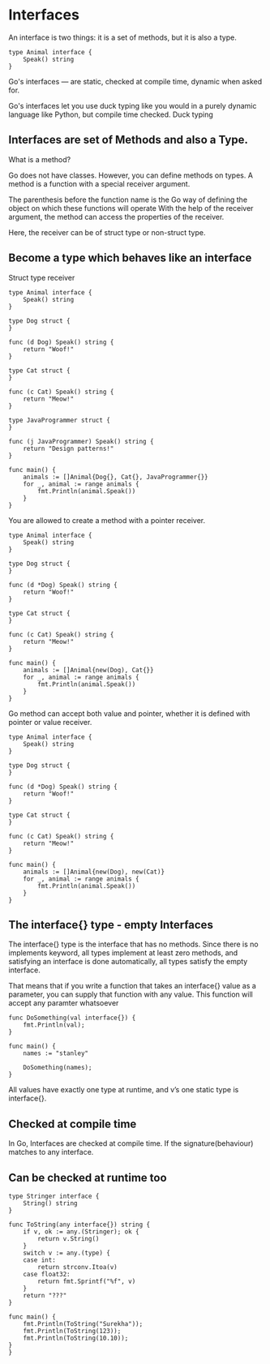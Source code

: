 # Interfaces

An interface is two things: it is a set of methods, but it is also a type. 

```console
type Animal interface {
    Speak() string
}
```

Go's interfaces — are static, checked at compile time, dynamic when asked for.

Go's interfaces let you use duck typing like you would in a purely dynamic language like Python, but compile time checked.
Duck typing 


## Interfaces are set of Methods and also a Type.
What is a method?

Go does not have classes. However, you can define methods on types.
A method is a function with a special receiver argument.

The parenthesis before the function name is the Go way of defining the object on which these functions will operate
With the help of the receiver argument, the method can access the properties of the receiver. 

Here, the receiver can be of struct type or non-struct type.

## Become a type which behaves like an interface
Struct type receiver

```console
type Animal interface {
    Speak() string
}

type Dog struct {
}

func (d Dog) Speak() string {
    return "Woof!"
}

type Cat struct {
}

func (c Cat) Speak() string {
    return "Meow!"
}

type JavaProgrammer struct {
}

func (j JavaProgrammer) Speak() string {
    return "Design patterns!"
}

func main() {
    animals := []Animal{Dog{}, Cat{}, JavaProgrammer{}}
    for _, animal := range animals {
        fmt.Println(animal.Speak())
    }
}
```

You are allowed to create a method with a pointer receiver.

```console
type Animal interface {
    Speak() string
}

type Dog struct {
}

func (d *Dog) Speak() string {
    return "Woof!"
}

type Cat struct {
}

func (c Cat) Speak() string {
    return "Meow!"
}

func main() {
    animals := []Animal{new(Dog), Cat{}}
    for _, animal := range animals {
        fmt.Println(animal.Speak())
    }
}
```


Go method can accept both value and pointer, whether it is defined with pointer or value receiver.

```console
type Animal interface {
    Speak() string
}

type Dog struct {
}

func (d *Dog) Speak() string {
    return "Woof!"
}

type Cat struct {
}

func (c Cat) Speak() string {
    return "Meow!"
}

func main() {
    animals := []Animal{new(Dog), new(Cat)}
    for _, animal := range animals {
        fmt.Println(animal.Speak())
    }
}
```

## The interface{} type - empty Interfaces

The interface{} type is the interface that has no methods. Since there is no implements keyword, all types implement at least zero methods, and satisfying an interface is done automatically, all types satisfy the empty interface.

That means that if you write a function that takes an interface{} value as a parameter, you can supply that function with any value.  This function will accept any paramter whatsoever

```console
func DoSomething(val interface{}) {
    fmt.Println(val);
}

func main() {
    names := "stanley"

    DoSomething(names);
}

```

All values have exactly one type at runtime, and v’s one static type is interface{}.

## Checked at compile time

In Go, Interfaces are checked at compile time. If the signature(behaviour) matches to any interface.

## Can be checked at runtime too

```console
type Stringer interface {
    String() string
}

func ToString(any interface{}) string {
    if v, ok := any.(Stringer); ok {
        return v.String()
    }
    switch v := any.(type) {
    case int:
        return strconv.Itoa(v)
    case float32:
        return fmt.Sprintf("%f", v)
    }
    return "???"
}

func main() {
    fmt.Println(ToString("Surekha"));
    fmt.Println(ToString(123));
    fmt.Println(ToString(10.10));
}
}


```

